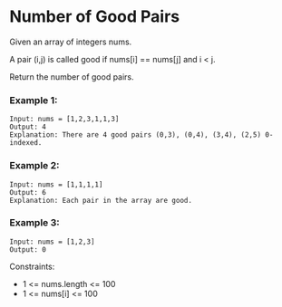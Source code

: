 # Number of Good Pairs

Given an array of integers nums.

A pair (i,j) is called good if nums[i] == nums[j] and i < j.

Return the number of good pairs.

### Example 1:

```
Input: nums = [1,2,3,1,1,3]
Output: 4
Explanation: There are 4 good pairs (0,3), (0,4), (3,4), (2,5) 0-indexed.
```

### Example 2:

```
Input: nums = [1,1,1,1]
Output: 6
Explanation: Each pair in the array are good.
```

### Example 3:

```
Input: nums = [1,2,3]
Output: 0

```

Constraints:

- 1 <= nums.length <= 100
- 1 <= nums[i] <= 100
